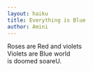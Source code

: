 ```yaml
---
layout: haiku
title: Everything is Blue
author: Amini
---
```


Roses are Red and violets<br>
Violets are Blue world  <br>
is doomed soareU.

